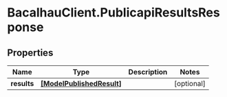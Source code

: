 # BacalhauClient.PublicapiResultsResponse

## Properties
Name | Type | Description | Notes
------------ | ------------- | ------------- | -------------
**results** | [**[ModelPublishedResult]**](ModelPublishedResult.md) |  | [optional] 
